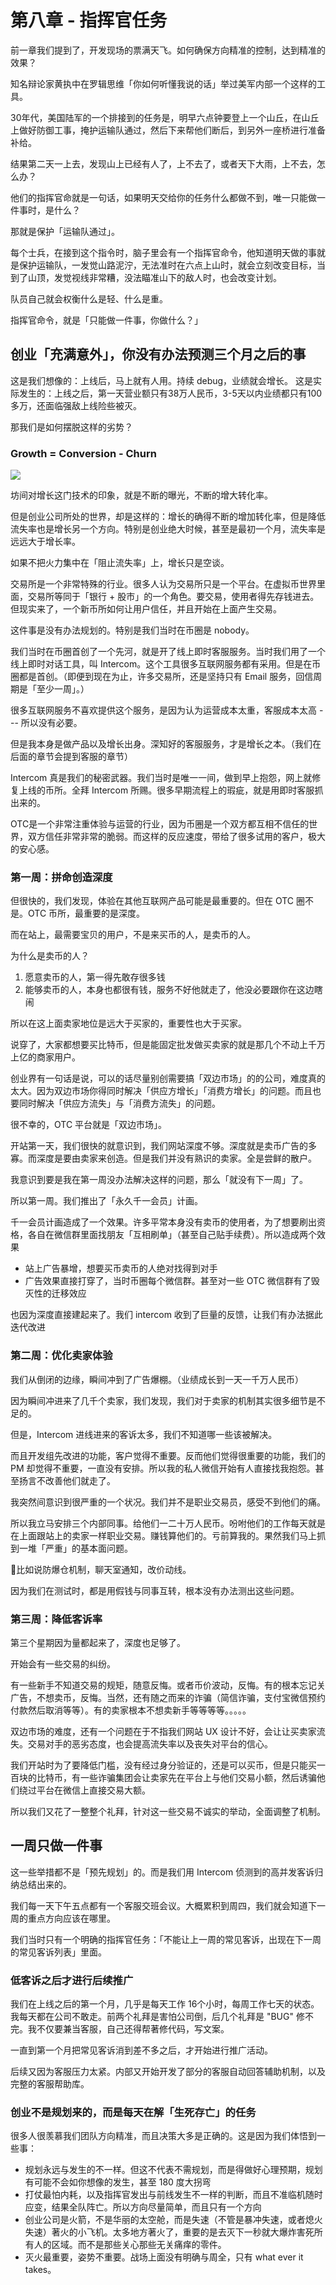 # 第八章 - 指挥官任务

前一章我们提到了，开发现场的票满天飞。如何确保方向精准的控制，达到精准的效果？

知名辩论家黄执中在罗辑思维「你如何听懂我说的话」举过美军内部一个这样的工具。

30年代，美国陆军的一个排接到的任务是，明早六点钟要登上一个山丘，在山丘上做好防御工事，掩护运输队通过，然后下来帮他们断后，到另外一座桥进行准备补给。

结果第二天一上去，发现山上已经有人了，上不去了，或者天下大雨，上不去，怎么办？

他们的指挥官命就是一句话，如果明天交给你的任务什么都做不到，唯一只能做一件事时，是什么？

那就是保护「运输队通过」。

每个士兵，在接到这个指令时，脑子里会有一个指挥官命令，他知道明天做的事就是保护运输队，一发觉山路泥泞，无法准时在六点上山时，就会立刻改变目标，当到了山顶，发觉视线非常糟，没法瞄准山下的敌人时，也会改变计划。

队员自己就会权衡什么是轻、什么是重。

指挥官命令，就是「只能做一件事，你做什么？」

## 创业「充满意外」，你没有办法预测三个月之后的事

这是我们想像的：上线后，马上就有人用。持续 debug，业绩就会增长。
这是实际发生的：上线之后，第一天营业额只有38万人民币，3-5天以内业绩都只有100多万，还面临强敌上线险些被灭。

那我们是如何摆脱这样的劣势？

### Growth = Conversion - Churn

![](https://d.pr/i/rMdUzd+)

坊间对增长这门技术的印象，就是不断的曝光，不断的增大转化率。

但是创业公司所处的世界，却是这样的：增长的确得不断的增加转化率，但是降低流失率也是增长另一个方向。特别是创业绝大时候，甚至是最初一个月，流失率是远远大于增长率。

如果不把火力集中在「阻止流失率」上，增长只是空谈。

交易所是一个非常特殊的行业。很多人认为交易所只是一个平台。在虚拟币世界里面，交易所等同于「银行 + 股市」的一个角色。要交易，使用者得先存钱进去。但现实来了，一个新币所如何让用户信任，并且开始在上面产生交易。

这件事是没有办法规划的。特别是我们当时在币圈是 nobody。

我们当时在币圈首创了一个先河，就是开了线上即时客服服务。当时我们用了一个线上即时对话工具，叫 Intercom。这个工具很多互联网服务都有采用。但是在币圈都是首创。（即便到现在为止，许多交易所，还是坚持只有 Email 服务，回信周期是「至少一周」。）

很多互联网服务不喜欢提供这个服务，是因为认为运营成本太重，客服成本太高 --- 所以没有必要。

但是我本身是做产品以及增长出身。深知好的客服服务，才是增长之本。（我们在后面的章节会提到客服的章节）

Intercom 真是我们的秘密武器。我们当时是唯一一间，做到早上抱怨，网上就修复上线的币所。全拜 Intercom 所赐。很多早期流程上的瑕疵，就是用即时客服抓出来的。

OTC是一个非常注重体验与运营的行业，因为币圈是一个双方都互相不信任的世界，双方信任非常非常的脆弱。而这样的反应速度，带给了很多试用的客户，极大的安心感。

### 第一周：拼命创造深度

但很快的，我们发现，体验在其他互联网产品可能是最重要的。但在 OTC 圈不是。OTC 币所，最重要的是深度。

而在站上，最需要宝贝的用户，不是来买币的人，是卖币的人。

为什么是卖币的人？

1. 愿意卖币的人，第一得先敢存很多钱
2. 能够卖币的人，本身也都很有钱，服务不好他就走了，他没必要跟你在这边瞎闹

所以在这上面卖家地位是远大于买家的，重要性也大于买家。

说穿了，大家都想要买比特币，但是能固定批发做买卖家的就是那几个不动上千万上亿的商家用户。

创业界有一句话是说，可以的话尽量别创需要搞「双边市场」的的公司，难度真的太大。因为双边市场你得同时解决「供应方增长」「消费方增长」的问题。而且也要同时解决「供应方流失」与「消费方流失」的问题。

很不幸的，OTC 平台就是「双边市场」。

开站第一天，我们很快的就意识到，我们网站深度不够。深度就是卖币广告的多寡。而深度是要由卖家来创造。但是我们并没有熟识的卖家。全是尝鲜的散户。

我意识到要是我在第一周没办法解决这样的问题，那么「就没有下一周」了。

所以第一周。我们推出了「永久千一会员」计画。

千一会员计画造成了一个效果。许多平常本身没有卖币的使用者，为了想要刷出资格，各自在微信群里面找朋友「互相刷单」（甚至自己贴手续费）。所以造成两个效果

* 站上广告暴增，想要买币卖币的人绝对找得到对手
* 广告效果直接打穿了，当时币圈每个微信群。甚至对一些 OTC 微信群有了毁灭性的迁移效应

也因为深度直接建起来了。我们 intercom 收到了巨量的反馈，让我们有办法据此迭代改进

### 第二周：优化卖家体验

我们从倒闭的边缘，瞬间冲到了广告爆棚。（业绩成长到一天一千万人民币）

因为瞬间冲进来了几千个卖家，我们发现，我们对于卖家的机制其实很多细节是不足的。

但是，Intercom 进线进来的客诉太多，我们不知道哪一些该被解决。

而且开发组先改进的功能，客户觉得不重要。反而他们觉得很重要的功能，我们的 PM 却觉得不重要，一直没有安排。所以我的私人微信开始有人直接找我抱怨。甚至扬言不改善他们就走了。

我突然间意识到很严重的一个状况。我们并不是职业交易员，感受不到他们的痛。

所以我立马安排三个内部同事。给他们一二十万人民币。吩咐他们的工作每天就是在上面跟站上的卖家一样职业交易。赚钱算他们的。亏前算我的。果然我们马上抓到一堆「严重」的基本面问题。

比如说防爆仓机制，聊天室通知，改价动线。

因为我们在测试时，都是用假钱与同事互转，根本没有办法测出这些问题。

### 第三周：降低客诉率

第三个星期因为量都起来了，深度也足够了。

开始会有一些交易的纠纷。

有一些新手不知道交易的规矩，随意反悔。或者币价波动，反悔。有的根本忘记关广告，不想卖币，反悔。当然，还有随之而来的诈骗（简信诈骗，支付宝微信预约付款然后取消等等）。有的卖家根本不想卖新手等等等等。。。。。

双边市场的难度，还有一个问题在于不指我们网站 UX 设计不好，会让让买卖家流失。交易对手的恶劣态度，也会提高流失率以及丧失对平台的信心。

我们开站时为了要降低门槛，没有经过身分验证的，还是可以买币，但是只能买一百块的比特币，有一些诈骗集团会让卖家先在平台上与他们交易小额，然后诱骗他们绕过平台在微信上直接交易大额。

所以我们又花了一整整个礼拜，针对这一些交易不诚实的举动，全面调整了机制。

## 一周只做一件事

这一些举措都不是「预先规划」的。而是我们用 Intercom 侦测到的高并发客诉归纳总结出来的。

我们每一天下午五点都有一个客服交班会议。大概累积到周四，我们就会知道下一周的重点方向应该在哪里。

我们当时只有一个明确的指挥官任务：「不能让上一周的常见客诉，出现在下一周的常见客诉列表」里面。

### 低客诉之后才进行后续推广

我们在上线之后的第一个月，几乎是每天工作 16个小时，每周工作七天的状态。我每天都在公司不敢走。前两个礼拜是害怕公司倒，后几个礼拜是 "BUG" 修不完。我不仅要兼当客服，自己还得帮著修代码，写文案。

一直到第一个月把常见客诉消到差不多之后，才开始进行推广活动。

后续又因为客服压力太紧。内部又开始开发了部分的客服自动回答辅助机制，以及完整的客服帮助库。

### 创业不是规划来的，而是每天在解「生死存亡」的任务

很多人很羡慕我们团队方向精准，而且决策大多是正确的。这是因为我们体悟到一些事：

* 规划永远与发生的不一样。但这不代表不需规划，而是得做好心理预期，规划有可能不会如你想像的发生，甚至 180 度大拐弯
* 打仗最怕内耗，以及指挥官发出与前线发生不一样的判断，而且不准临机随时应变，结果全队阵亡。所以方向尽量简单，而且只有一个方向
* 创业公司是火箭，不是华丽的太空舱，而是失速（不管是暴冲失速，或者熄火失速）著火的小飞机。太多地方著火了，重要的是去灭下一秒就大爆炸害死所有人的区域。而不是那些关心那些无关痛痒的零件。
* 灭火最重要，姿势不重要。战场上面没有明确与周全，只有 what ever it takes。
